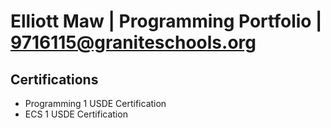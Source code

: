 # Elliott Maw | Programming Portfolio | 9716115@graniteschools.org

## Certifications
* Programming 1 USDE Certification
* ECS 1 USDE Certification
